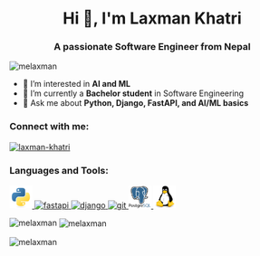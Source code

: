 <h1 align="center">Hi 👋, I'm Laxman Khatri</h1>
<h3 align="center">A passionate Software Engineer from Nepal</h3>

<p align="left">
  <img src="https://komarev.com/ghpvc/?username=melaxman&label=Profile%20views&color=0e75b6&style=flat" alt="melaxman" />
</p>

- 👀 I’m interested in **AI and ML**  
- 🌱 I’m currently a **Bachelor student** in Software Engineering  
- 💬 Ask me about **Python, Django, FastAPI, and AI/ML basics**  

<h3 align="left">Connect with me:</h3>
<p align="left">
<a href="https://linkedin.com/in/laxman-khatri" target="blank">
  <img align="center" src="https://raw.githubusercontent.com/rahuldkjain/github-profile-readme-generator/master/src/images/icons/Social/linked-in-alt.svg" alt="laxman-khatri" height="30" width="40" />
</a>
</p>

<h3 align="left">Languages and Tools:</h3>
<p align="left">
  <a href="https://www.python.org" target="_blank" rel="noreferrer">
    <img src="https://raw.githubusercontent.com/devicons/devicon/master/icons/python/python-original.svg" alt="python" width="40" height="40"/>
  </a>
  <a href="https://fastapi.tiangolo.com/" target="_blank" rel="noreferrer">
    <img src="https://fastapi.tiangolo.com/img/icon-white.svg" alt="fastapi" width="40" height="40"/>
  </a>
  <a href="https://www.djangoproject.com/" target="_blank" rel="noreferrer">
    <img src="https://cdn.worldvectorlogo.com/logos/django.svg" alt="django" width="40" height="40"/>
  </a>
  <a href="https://git-scm.com/" target="_blank" rel="noreferrer">
    <img src="https://www.vectorlogo.zone/logos/git-scm/git-scm-icon.svg" alt="git" width="40" height="40"/>
  </a>
  <a href="https://www.postgresql.org" target="_blank" rel="noreferrer">
    <img src="https://raw.githubusercontent.com/devicons/devicon/master/icons/postgresql/postgresql-original-wordmark.svg" alt="postgresql" width="40" height="40"/>
  </a>
  <a href="https://www.linux.org/" target="_blank" rel="noreferrer">
    <img src="https://raw.githubusercontent.com/devicons/devicon/master/icons/linux/linux-original.svg" alt="linux" width="40" height="40"/>
  </a>
</p>
<p><img align="left" src="https://github-readme-stats.vercel.app/api/top-langs?username=melaxman&show_icons=true&locale=en&layout=compact" alt="melaxman" /></p>

<p>&nbsp;<img align="center" src="https://github-readme-stats.vercel.app/api?username=melaxman&show_icons=true&locale=en" alt="melaxman" /></p>

<p><img align="center" src="https://github-readme-streak-stats.herokuapp.com/?user=melaxman&" alt="melaxman" /></p>
